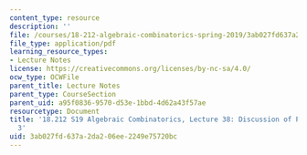 ```yaml
---
content_type: resource
description: ''
file: /courses/18-212-algebraic-combinatorics-spring-2019/3ab027fd637a2da206ee2249e75720bc_MIT18_212S19_lec38.pdf
file_type: application/pdf
learning_resource_types:
- Lecture Notes
license: https://creativecommons.org/licenses/by-nc-sa/4.0/
ocw_type: OCWFile
parent_title: Lecture Notes
parent_type: CourseSection
parent_uid: a95f0836-9570-d53e-1bbd-4d62a43f57ae
resourcetype: Document
title: '18.212 S19 Algebraic Combinatorics, Lecture 38: Discussion of Problem Set
  3'
uid: 3ab027fd-637a-2da2-06ee-2249e75720bc
---
```

